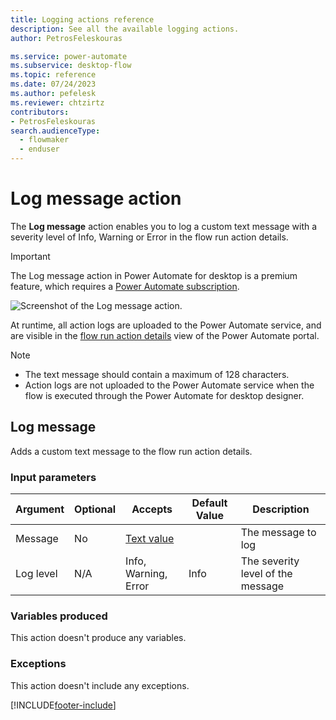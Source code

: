 ```yaml
---
title: Logging actions reference
description: See all the available logging actions.
author: PetrosFeleskouras

ms.service: power-automate
ms.subservice: desktop-flow
ms.topic: reference
ms.date: 07/24/2023
ms.author: pefelesk
ms.reviewer: chtzirtz
contributors:
- PetrosFeleskouras
search.audienceType: 
  - flowmaker
  - enduser
---
```


# Log message action

The **Log message** action enables you to log a custom text message with a severity level of Info, Warning or Error in the flow run action details.  

> [!IMPORTANT]
>
> The Log message action in Power Automate for desktop is a premium feature, which requires a [Power Automate subscription](https://powerautomate.microsoft.com/pricing/).

![Screenshot of the Log message action.](media/logging/log-message-example.png)

At runtime, all action logs are uploaded to the Power Automate service, and are visible in the [flow run action details](../monitor-run-details.md#actions-details) view of the Power Automate portal.

>[!NOTE]
>
> - The text message should contain a maximum of 128 characters.
> - Action logs are not uploaded to the Power Automate service when the flow is executed through the Power Automate for desktop designer. 

## <a name="logmessage"></a> Log message

Adds a custom text message to the flow run action details.

### Input parameters

|Argument|Optional|Accepts|Default Value|Description|
|-----|-----|-----|-----|-----|
|Message|No|[Text value](../variable-data-types.md#text-value)||The message to log|
|Log level|N/A|Info, Warning, Error|Info|The severity level of the message|

### Variables produced

This action doesn't produce any variables.

### <a name="logmessage_onerror"></a> Exceptions

This action doesn't include any exceptions.

[!INCLUDE[footer-include](../../includes/footer-banner.md)]
